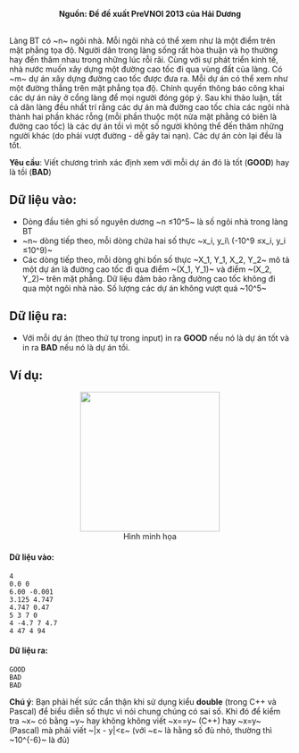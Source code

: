 **<center>Nguồn: Đề đề xuất PreVNOI 2013 của Hải Dương</center>**
<br>

Làng BT có ~n~ ngôi nhà. Mỗi ngôi nhà có thể xem như là một điểm trên mặt phẳng tọa độ. Người dân trong làng sống rất hòa thuận và họ thường hay đến thăm nhau trong những lúc rỗi rãi.
Cùng với sự phát triển kinh tế, nhà nước muốn xây dựng một đường cao tốc đi qua vùng đất của làng. Có ~m~ dự án xây dựng đường cao tốc được đưa ra. Mỗi dự án có thể xem như một đường thẳng trên mặt phẳng tọa độ. Chính quyền thông báo công khai các dự án này ở cổng làng để mọi người đóng góp ý. Sau khi thảo luận, tất cả dân làng đều nhất trí rằng các dự án mà đường cao tốc chia các ngôi nhà thành hai phần khác rỗng (mỗi phần thuộc một nửa mặt phằng có biên là đường cao tốc) là các dự án tồi vì một số người không thể đến thăm những người khác (do phải vượt đường - dễ gây tai nạn). Các dự án còn lại đều là tốt.

**Yêu cầu**: Viết chương trình xác định xem với mỗi dự án đó là tốt (**GOOD**) hay là tồi (**BAD**)

## Dữ liệu vào:
- Dòng đầu tiên ghi số nguyên dương ~n ≤10^5~ là số ngôi nhà trong làng  BT
- ~n~ dòng tiếp theo, mỗi dòng chứa hai số thực ~x_i, y_i\ (-10^9 ≤x_i, y_i ≤10^9)~
- Các dòng tiếp theo, mỗi dòng ghi bốn số thực ~X_1, Y_1, X_2, Y_2~ mô tả một dự án là đường cao tốc đi qua điểm ~(X_1, Y_1)~ và điểm ~(X_2, Y_2)~ trên mặt phẳng. Dữ liệu đảm bảo rằng đường cao tốc không đi qua một ngôi nhà nào. Số lượng các dự án không vượt quá ~10^5~

## Dữ liệu ra:
- Với mỗi dự án (theo thứ tự trong input) in ra **GOOD** nếu nó là dự án tốt và in ra **BAD** nếu nó là dự án tồi.

## Ví dụ:
<center><img src="/images/problems/1139/expressway.png", width=250px></center>
<center>Hình minh họa</center>

#### Dữ liệu vào:
```
4
0.0 0
6.00 -0.001
3.125 4.747
4.747 0.47
5 3 7 0
4 -4.7 7 4.7
4 47 4 94
```

#### Dữ liệu ra:
```
GOOD
BAD
BAD
```

**Chú ý**: Bạn phải hết sức cẩn thận khi sử dụng kiểu **double** (trong C++ và Pascal) để biểu diễn số thực vì nói chung chúng có sai số. Khi đó để kiểm tra ~x~ có bằng ~y~ hay không không viết ~x==y~ (C++) hay ~x=y~ (Pascal) mà phải viết ~|x - y|<ε~  (với ~ε~ là hằng số đủ nhỏ, thường thì ~10^{-6}~ là đủ)
